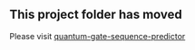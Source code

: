 ## This project folder has moved

Please visit [quantum-gate-sequence-predictor](/src/lines/line1-edu-research/quantum-gate-sequence-predictor)
